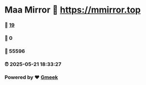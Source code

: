 # Maa Mirror :link: https://mmirror.top 
### :page_facing_up: [19](https://mmirror.top/tag.html) 
### :speech_balloon: 0 
### :hibiscus: 55596 
### :alarm_clock: 2025-05-21 18:33:27 
### Powered by :heart: [Gmeek](https://github.com/Meekdai/Gmeek)
